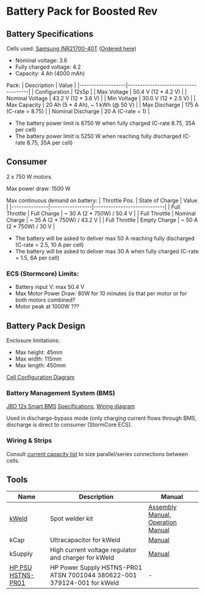 # Battery Pack for Boosted Rev

## Battery Specifications
Cells used: [Samsung INR21700-40T](datasheets/Samsung-INR21700-40T.pdf) ([Ordered here](https://eu.nkon.nl/samsung-inr21700-40t-4000mah-30a.html))
- Nominal voltage: 3.6
- Fully charged voltage: 4.2
- Capacity: 4 Ah (4000 mAh)

Pack:
| Description       | Value                               |
|-------------------|-------------------------------------|
| Configuration     | 12s5p                               |
| Max Voltage       | 50.4 V (12 \* 4.2 V)                |
| Nominal Voltage   | 43.2 V (12 \* 3.6 V)                |
| Min Voltage       | 30.0 V (12 \* 2.5 V)                |
| Max Capacity      | 20 Ah (5 \* 4 Ah), ~ 1 kWh (@ 50 V) |
| Max Discharge     | 175 A (C-rate = 8.75)               |
| Nominal Discharge | 20 A (C-rate = 1)                   |

- The battery power limit is 8750 W when fully charged (C-rate 8.75, 35A per cell)
- The battery power limit is 5250 W when reaching fully discharged  (C-rate 8.75, 35A per cell)

## Consumer
2 x 750 W motors.

Max power draw: 1500 W

Max continuous demand on battery:
| Throttle Pos. | State of Charge | Value                       |
|---------------|-----------------|-----------------------------|
| Full Throttle | Full Charge     | ~ 30 A (2 \* 750W) / 50.4 V |
| Full Throttle | Nominal Charge  | ~ 35 A (2 \* 750W) / 43.2 V |
| Full Throttle | Empty Charge    | ~ 50 A (2 \* 750W) / 30 V   |

- The battery will be asked to deliver max 50 A reaching fully discharged (C-rate = 2.5, 10 A per cell)
- The battery will be asked to deliver max 30 A when fully charged (C-rate = 1.5, 6A per cell)

### ECS (Stormcore) Limits:
- Battery input V: max 50.4 V
- Max Motor Power Draw: 80W for 10 minutes (is that per motor or for both motors combined?
- Motor peak at 1000W ???

## Battery Pack Design
Enclosure limitations:
- Max height:  45mm
- Max width:  115mm
- Max length: 450mm

[Cell Configuration Diagram](diagrams/battery-pack-v0.5.pdf)

### Battery Management System (BMS)
[JBD 12s Smart BMS](https://www.aliexpress.com/item/32819508078.html?spm=a2g0s.12269583.0.0.290022f9etByly) [Specifications](datasheets/jbd-bms-specifications.webp), [Wiring diagram](manuals/jbd-bms-wiring.webp)

Used in discharge-bypass mode (only charging current flows through BMS, discharge is direct to consumer (StormCore ECS).

### Wiring & Strips
Consult [current capacity list](datasheets/current_capacity.png) to size parallel/series connections between cells.

## Tools
| Name | Description | Manual |
|------|-------------|--------|
| [kWeld](https://www.keenlab.de/index.php/product/kweld-complete-kit/) | Spot welder kit | [Assembly Manual](https://www.keenlab.de/wp-content/uploads/2018/07/kWeld-assembly-manual-r5.0.pdf), [Operation Manual](https://www.keenlab.de/wp-content/uploads/2018/07/kWeld-operation-manual-r3.0.pdf) |
| kCap | Ultracapacitor for kWeld | [Manual](https://www.keenlab.de/wp-content/uploads/2020/04/kCap-manual-r2.0.pdf) |
| kSupply | High current voltage regulator and charger for kWeld | [Manual](https://www.keenlab.de/wp-content/uploads/2019/06/kSupply-manual.pdf) |
| [HP PSU HSTNS-PR01](https://www.ebay.ch/itm/114295259966?ssPageName=STRK%3AMEBIDX%3AIT&_trksid=p2060353.m2749.l2649) | HP Power Supply HSTNS-PR01 ATSN 7001044 380622-001 379124-001 for kWeld | - |
